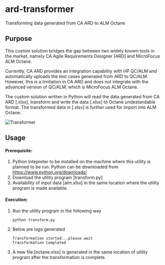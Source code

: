 # ard-transformer
Transforming data generated from CA ARD to ALM Octane

## Purpose
This custom solution bridges the gap between two widely known tools in the market, namely CA Agile Requirements Designer [ARD] and MicroFocus ALM Octane.

Currently, CA ARD provides an integration capability with HP QC/ALM and automatically uploads the test cases generated from ARD to QC/ALM. However, this is a limitation in CA ARD and does not integrate with the advanced version of QC/ALM, which is MicroFocus ALM Octane. 

The custom solution written in Python will read the data generated from CA ARD [.xlsx], transform and write the data [.xlsx] to Octane undestandable format. The transformed data in [.xlsx] is further used for import into ALM Octane. 

![Transformer](https://upload.wikimedia.org/wikipedia/commons/6/60/ARD-Octane.jpg)


## Usage

#### Prerequisite:
1. Python Intepreter to be installed on the machine where this utility is planned to be run. Python can be downloaded from https://www.python.org/downloads/
2. Download the utility program [transform.py] 
3. Availability of input data [alm.xlsx] in the same location where the utility program is made available.

#### Execution:
1. Run the utility program in the following way 

       python transform.py

2. Below are logs generated

       Transformation started...please wait
       Transformation Completed
       
3. A new file [octane.xlsx] is generated in the same location of utility program after the transformation is complete. 
